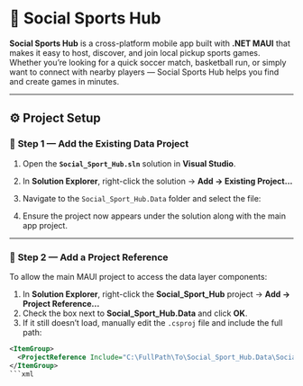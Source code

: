 # 🏀 **Social Sports Hub**

**Social Sports Hub** is a cross-platform mobile app built with **.NET MAUI** that makes it easy to host, discover, and join local pickup sports games.  
Whether you’re looking for a quick soccer match, basketball run, or simply want to connect with nearby players — Social Sports Hub helps you find and create games in minutes.

---

## ⚙️ **Project Setup**

### 🧩 **Step 1 — Add the Existing Data Project**
1. Open the **`Social_Sport_Hub.sln`** solution in **Visual Studio**.  
2. In **Solution Explorer**, right-click the solution → **Add → Existing Project...**  
3. Navigate to the `Social_Sport_Hub.Data` folder and select the file:  

4. Ensure the project now appears under the solution along with the main app project.

---

### 🔗 **Step 2 — Add a Project Reference**
To allow the main MAUI project to access the data layer components:

1. In **Solution Explorer**, right-click the **Social_Sport_Hub** project → **Add → Project Reference...**  
2. Check the box next to **Social_Sport_Hub.Data** and click **OK**.  
3. If it still doesn’t load, manually edit the `.csproj` file and include the full path:
```xml
<ItemGroup>
  <ProjectReference Include="C:\FullPath\To\Social_Sport_Hub.Data\Social_Sport_Hub.Data.csproj" />
</ItemGroup>
```xml
